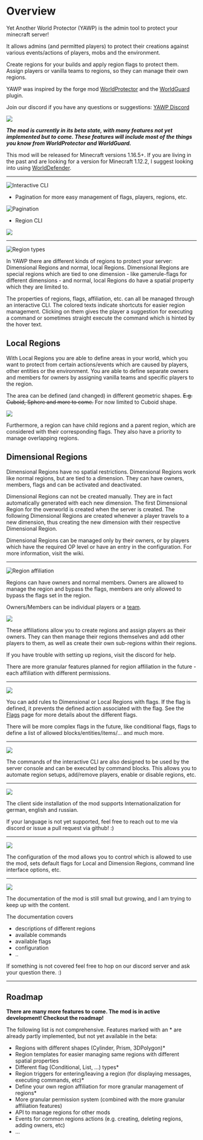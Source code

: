 # Overview

Yet Another World Protector (YAWP) is the admin tool to protect your minecraft server!

It allows admins (and permitted players) to protect their creations against various events/actions of players, mobs and
the environment.

Create regions for your builds and apply region flags to protect them.
Assign players or vanilla teams to regions, so they can manage their own regions.

YAWP was inspired by the forge mod [WorldProtector](https://www.curseforge.com/minecraft/mc-mods/worldprotector) and
the [WorldGuard](https://dev.bukkit.org/projects/worldguard) plugin.

Join our discord if you have any questions or suggestions: [YAWP Discord](https://discord.gg/d7hArKCUtm)

![](https://raw.githubusercontent.com/Z0rdak/Yet-Another-World-Protector/1.16.x/web-resources/yawp-feature-1_m.png)

***The mod is currently in its beta state, with many features not yet implemented but to come. These features will
include most of the things you know from WorldProtector and WorldGuard.***

This mod will be released for Minecraft versions 1.16.5+. If you are living in the past and are looking for a version
for Minecraft 1.12.2, I suggest looking into
using [WorldDefender](https://www.curseforge.com/minecraft/mc-mods/world-defender).

___

![](https://raw.githubusercontent.com/Z0rdak/Yet-Another-World-Protector/1.16.x/web-resources/yawp-feature-2_m.png "Interactive CLI")

* Pagination for more easy management of flags, players, regions, etc.

![](https://raw.githubusercontent.com/Z0rdak/Yet-Another-World-Protector/1.16.x/web-resources/yawp-cli-pagination.png "Pagination")

* Region CLI

![](https://raw.githubusercontent.com/Z0rdak/Yet-Another-World-Protector/1.16.x/web-resources/local-interactive-cli-info.png)
___

![](https://raw.githubusercontent.com/Z0rdak/Yet-Another-World-Protector/1.16.x/web-resources/yawp-feature-3_m.png "Region types")

In YAWP there are different kinds of regions to protect your server: Dimensional Regions and normal, local Regions.
Dimensional Regions are special regions which are tied to one dimension - like gamerule-flags for different dimensions -
and normal, local Regions do have a spatial property which they are limited to.

The properties of regions, flags, affiliation, etc. can all be managed through an interactive CLI. The colored texts
indicate shortcuts for easier region management. Clicking on them gives the player a suggestion for executing a command
or sometimes straight execute the command which is hinted by the hover text.

## Local Regions

With Local Regions you are able to define areas in your world, which you want to protect from certain actions/events
which are caused by players, other entities or the environment. You are able to define separate owners and members for
owners by assigning vanilla teams and specific players to the region.

The area can be defined (and changed) in different geometric shapes. ~~E.g. Cuboid, Sphere and more to come.~~ For now
limited to Cuboid shape.

![](https://raw.githubusercontent.com/Z0rdak/Yet-Another-World-Protector/1.16.x/web-resources/yawp-feature-5_m.png "")

Furthermore, a region can have child regions and a parent region, which are considered with their corresponding flags.
They also have a priority to manage overlapping regions.

## Dimensional Regions

Dimensional Regions have no spatial restrictions. Dimensional Regions work
like normal regions, but are tied to a dimension. They can have owners, members, flags and can be activated and
deactivated.

Dimensional Regions can not be created manually. They are in fact automatically generated with each new dimension. The
first Dimensional Region for the overworld is created when the server is created. The following Dimensional Regions are
created whenever a player travels to a new dimension, thus creating the new dimension with their respective Dimensional
Region.

Dimensional Regions can be managed only by their owners, or by players which have the required OP level or have an entry
in the configuration.
For more information, visit the wiki.
___
![](https://raw.githubusercontent.com/Z0rdak/Yet-Another-World-Protector/1.16.x/web-resources/yawp-feature-4_m.png "Region affiliation")

Regions can have owners and normal members. Owners are allowed to manage the region and bypass the flags, members are
only allowed to bypass the flags set in the region.

Owners/Members can be individual players or a [team](https://minecraft.fandom.com/wiki/Commands/team).

![](https://raw.githubusercontent.com/Z0rdak/Yet-Another-World-Protector/1.16.x/web-resources/yawp-feature-6_m.png "")

These affiliations allow you to create regions and assign players as their owners. They can then manage their regions
themselves and
add other players to them, as well as create their own sub-regions within their regions.

If you have trouble with setting up regions, visit the discord for help.

There are more granular features planned for region affiliation in the future - each affiliation with different
permissions.

___
![](https://raw.githubusercontent.com/Z0rdak/Yet-Another-World-Protector/1.16.x/web-resources/yawp-feature-7_m.png "")

You can add rules to Dimensional or Local Regions with flags. If the flag is defined, it prevents the defined action
associated with the flag.
See the [Flags](https://github.com/Z0rdak/Yet-Another-World-Protector/wiki/Flags) page for more details about the
different flags.

There will be more complex flags in the future, like conditional flags, flags to define a list of allowed
blocks/entities/items/... and much more.
___
![](https://raw.githubusercontent.com/Z0rdak/Yet-Another-World-Protector/1.16.x/web-resources/yawp-feature-8_m.png)

The commands of the interactive CLI are also designed to be used by the server console and can be executed by command
blocks.
This allows you to automate region setups, add/remove players, enable or disable regions, etc.
___
![](https://raw.githubusercontent.com/Z0rdak/Yet-Another-World-Protector/1.16.x/web-resources/yawp-feature-9_m.png)

The client side installation of the mod supports Internationalization for german, english and russian.

If your language is not yet supported, feel free to reach out to me via discord or issue a pull request via github! :)
___
![](https://raw.githubusercontent.com/Z0rdak/Yet-Another-World-Protector/1.16.x/web-resources/yawp-feature-10_m.png)

The configuration of the mod allows you to control which is allowed to use the mod, sets default flags for Local and
Dimension Regions, command line interface options, etc.
___
![](https://raw.githubusercontent.com/Z0rdak/Yet-Another-World-Protector/1.16.x/web-resources/yawp-feature-11_m.png)

The documentation of the mod is still small but growing, and I am trying to keep up with the content.

The documentation covers

* descriptions of different regions
* available commands
* available flags
* configuration
* ..

If something is not covered feel free to hop on our discord server and ask your question there. :)
___

## Roadmap

**There are many more features to come. The mod is in active development! Checkout the roadmap!**

The following list is not comprehensive. Features
marked with an * are already partly implemented, but not yet available in the beta:

* Regions with different shapes (Cylinder, Prism, 3DPolygon)*
* Region templates for easier managing same regions with different spatial properties
* Different flag (Conditional, List, ...) types*
* Region triggers for entering/leaving a region (for displaying messages, executing commands, etc)*
* Define your own region affiliation for more granular management of regions*
* More granular permission system (combined with the more granular affiliation features)
* API to manage regions for other mods
* Events for common regions actions (e.g. creating, deleting regions, adding owners, etc)
* ...